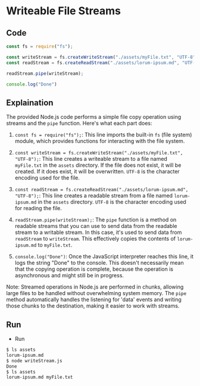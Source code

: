 # Writeable File Streams

## Code

```javascript
const fs = require("fs");

const writeStream = fs.createWriteStream("./assets/myFile.txt", "UTF-8");
const readStream = fs.createReadStream("./assets/lorum-ipsum.md", "UTF-8");

readStream.pipe(writeStream);

console.log("Done")
```

## Explaination

The provided Node.js code performs a simple file copy operation using streams and the `pipe` function. Here's what each part does:

1. `const fs = require("fs");`: This line imports the built-in `fs` (file system) module, which provides functions for interacting with the file system.

2. `const writeStream = fs.createWriteStream("./assets/myFile.txt", "UTF-8");`: This line creates a writeable stream to a file named `myFile.txt` in the `assets` directory. If the file does not exist, it will be created. If it does exist, it will be overwritten. `UTF-8` is the character encoding used for the file.

3. `const readStream = fs.createReadStream("./assets/lorum-ipsum.md", "UTF-8");`: This line creates a readable stream from a file named `lorum-ipsum.md` in the `assets` directory. `UTF-8` is the character encoding used for reading the file.

4. `readStream.pipe(writeStream);`: The `pipe` function is a method on readable streams that you can use to send data from the readable stream to a writable stream. In this case, it's used to send data from `readStream` to `writeStream`. This effectively copies the contents of `lorum-ipsum.md` to `myFile.txt`.

5. `console.log("Done")`: Once the JavaScript interpreter reaches this line, it logs the string "Done" to the console. This doesn't necessarily mean that the copying operation is complete, because the operation is asynchronous and might still be in progress. 

Note: Streamed operations in Node.js are performed in chunks, allowing large files to be handled without overwhelming system memory. The `pipe` method automatically handles the listening for 'data' events and writing those chunks to the destination, making it easier to work with streams.

## Run

- Run

```bash
$ ls assets
lorum-ipsum.md
$ node writeStream.js
Done
$ ls assets
lorum-ipsum.md myFile.txt
```

